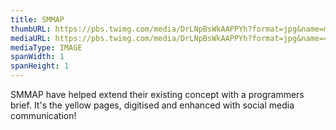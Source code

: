 ```yaml
---
title: SMMAP
thumbURL: https://pbs.twimg.com/media/DrLNpBsWkAAPPYh?format=jpg&name=medium
mediaURL: https://pbs.twimg.com/media/DrLNpBsWkAAPPYh?format=jpg&name=4096x4096
mediaType: IMAGE
spanWidth: 1
spanHeight: 1
---
```


SMMAP have helped extend their existing concept with a programmers brief. It's the yellow pages, digitised and enhanced with social media communication!